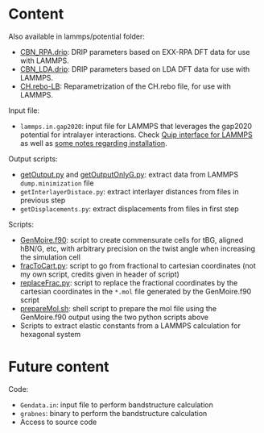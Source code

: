# Content

Also available in lammps/potential folder:
- [CBN_RPA.drip](./CBN_RPA.drip): DRIP parameters based on EXX-RPA DFT data for use with LAMMPS.  
- [CBN_LDA.drip](./CBN_LDA.drip): DRIP parameters based on LDA DFT data for use with LAMMPS. 
- [CH.rebo-LB](./CH.rebo-LB): Reparametrization of the CH.rebo file, for use with LAMMPS.

Input file:
- `lammps.in.gap2020`: input file for LAMMPS that leverages the gap2020 potential for intralayer interactions. Check [Quip interface for LAMMPS](https://lammps.sandia.gov/doc/pair_quip.html) as well as [some notes regarding installation](quipInstallation).

Output scripts:
- [getOutput.py](./getOutput.py) and [getOutputOnlyG.py](./getOutputOnlyG.py): extract data from LAMMPS `dump.minimization` file
- `getInterlayerDistace.py`: extract interlayer distances from files in previous step
- `getDisplacements.py`: extract displacements from files in first step

Scripts:
- [GenMoire.f90](./GenMoire.f90): script to create commensurate cells for tBG, aligned hBN/G, etc, with arbitrary precision on the twist angle when increasing the simulation cell
- [fracToCart.py](./fracToCart.py): script to go from fractional to cartesian coordinates (not my own script, credits given in header of script)
- [replaceFrac.py](./replaceFrac.py): script to replace the fractional coordinates by the cartesian coordinates in the `*.mol` file generated by the GenMoire.f90 script
- [prepareMol.sh](./prepareMol.sh): shell script to prepare the mol file using the GenMoire.f90 output using the two python scripts above
- Scripts to extract elastic constants from a LAMMPS calculation for hexagonal system

# Future content
Code:
- `Gendata.in`: input file to perform bandstructure calculation
- `grabnes`: binary to perform the bandstructure calculation
- Access to source code
 
